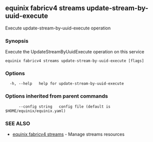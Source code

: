 ## equinix fabricv4 streams update-stream-by-uuid-execute

Execute update-stream-by-uuid-execute operation

### Synopsis

Execute the UpdateStreamByUuidExecute operation on this service

```
equinix fabricv4 streams update-stream-by-uuid-execute [flags]
```

### Options

```
  -h, --help   help for update-stream-by-uuid-execute
```

### Options inherited from parent commands

```
      --config string   config file (default is $HOME/equinix/equinix.yaml)
```

### SEE ALSO

* [equinix fabricv4 streams](equinix_fabricv4_streams.md)	 - Manage streams resources

